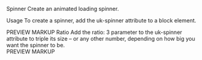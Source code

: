 

Spinner
Create an animated loading spinner.

Usage
To create a spinner, add the uk-spinner attribute to a block element.

<div uk-spinner></div>
PREVIEW
MARKUP
Ratio
Add the ratio: 3 parameter to the uk-spinner attribute to triple its size – or any other number, depending on how big you want the spinner to be.

<div uk-spinner="ratio: 3"></div>
PREVIEW
MARKUP
 
 